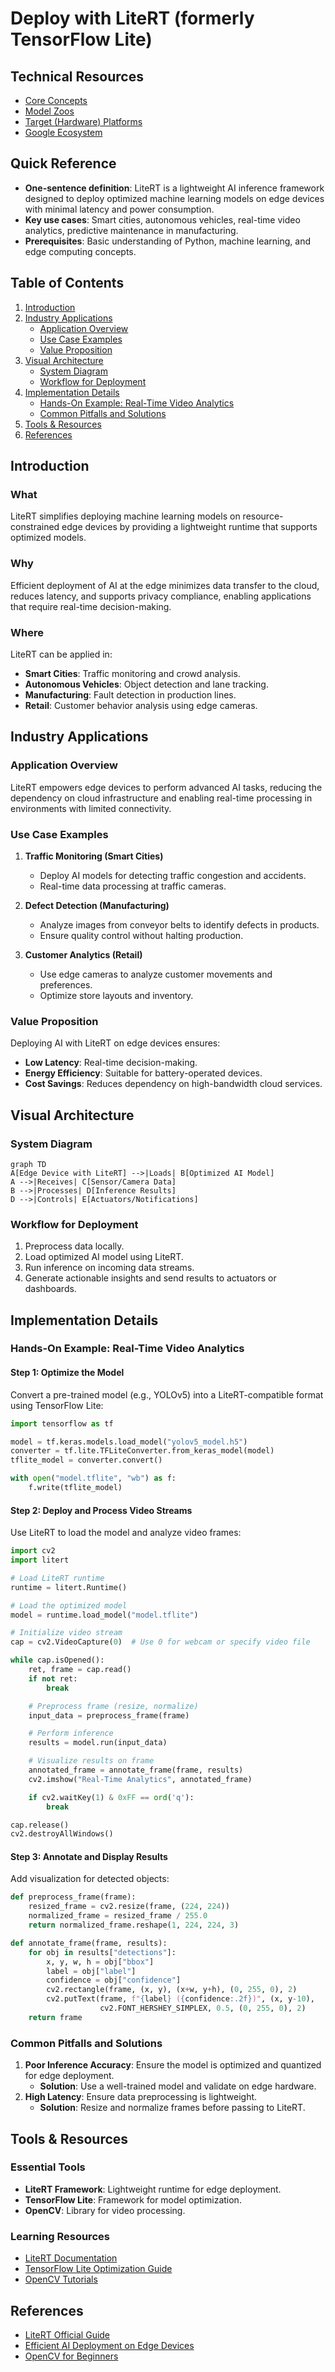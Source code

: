 # Deploy with LiteRT (formerly TensorFlow Lite)

## Technical Resources
- [Core Concepts](../../../concepts/frameworks/LiteRT)
- [Model Zoos](https://github.com/afondiel/Edge-AI-Model-Zoo)
- [Target (Hardware) Platforms](https://github.com/afondiel/Edge-AI-Platforms)
- [Google Ecosystem](../../../industry-applications/google-ecosystem)

## Quick Reference  
- **One-sentence definition**: LiteRT is a lightweight AI inference framework designed to deploy optimized machine learning models on edge devices with minimal latency and power consumption.  
- **Key use cases**: Smart cities, autonomous vehicles, real-time video analytics, predictive maintenance in manufacturing.  
- **Prerequisites**: Basic understanding of Python, machine learning, and edge computing concepts.

## Table of Contents  
1. [Introduction](#introduction)
2. [Industry Applications](#industry-applications)
   - [Application Overview](#application-overview)
   - [Use Case Examples](#use-case-examples)
   - [Value Proposition](#value-proposition)
3. [Visual Architecture](#visual-architecture)
   - [System Diagram](#system-diagram)
   - [Workflow for Deployment](#workflow-for-deployment)
4. [Implementation Details](#implementation-details)
   - [Hands-On Example: Real-Time Video Analytics](#hands-on-example-real-time-video-analytics)
   - [Common Pitfalls and Solutions](#common-pitfalls-and-solutions)
5. [Tools & Resources](#tools--resources)
6. [References](#references)

## Introduction  
### What  
LiteRT simplifies deploying machine learning models on resource-constrained edge devices by providing a lightweight runtime that supports optimized models.  

### Why  
Efficient deployment of AI at the edge minimizes data transfer to the cloud, reduces latency, and supports privacy compliance, enabling applications that require real-time decision-making.  

### Where  
LiteRT can be applied in:  
- **Smart Cities**: Traffic monitoring and crowd analysis.  
- **Autonomous Vehicles**: Object detection and lane tracking.  
- **Manufacturing**: Fault detection in production lines.  
- **Retail**: Customer behavior analysis using edge cameras.  

## Industry Applications  
### Application Overview  
LiteRT empowers edge devices to perform advanced AI tasks, reducing the dependency on cloud infrastructure and enabling real-time processing in environments with limited connectivity.  

### Use Case Examples  
1. **Traffic Monitoring (Smart Cities)**  
   - Deploy AI models for detecting traffic congestion and accidents.  
   - Real-time data processing at traffic cameras.  

2. **Defect Detection (Manufacturing)**  
   - Analyze images from conveyor belts to identify defects in products.  
   - Ensure quality control without halting production.  

3. **Customer Analytics (Retail)**  
   - Use edge cameras to analyze customer movements and preferences.  
   - Optimize store layouts and inventory.  

### Value Proposition  
Deploying AI with LiteRT on edge devices ensures:  
- **Low Latency**: Real-time decision-making.  
- **Energy Efficiency**: Suitable for battery-operated devices.  
- **Cost Savings**: Reduces dependency on high-bandwidth cloud services.  

## Visual Architecture  
### System Diagram  
```mermaid
graph TD
A[Edge Device with LiteRT] -->|Loads| B[Optimized AI Model]
A -->|Receives| C[Sensor/Camera Data]
B -->|Processes| D[Inference Results]
D -->|Controls| E[Actuators/Notifications]
```

### Workflow for Deployment  
1. Preprocess data locally.  
2. Load optimized AI model using LiteRT.  
3. Run inference on incoming data streams.  
4. Generate actionable insights and send results to actuators or dashboards.  

## Implementation Details  
### Hands-On Example: Real-Time Video Analytics  

#### Step 1: Optimize the Model  
Convert a pre-trained model (e.g., YOLOv5) into a LiteRT-compatible format using TensorFlow Lite:  
```python
import tensorflow as tf

model = tf.keras.models.load_model("yolov5_model.h5")
converter = tf.lite.TFLiteConverter.from_keras_model(model)
tflite_model = converter.convert()

with open("model.tflite", "wb") as f:
    f.write(tflite_model)
```

#### Step 2: Deploy and Process Video Streams  
Use LiteRT to load the model and analyze video frames:  
```python
import cv2
import litert

# Load LiteRT runtime
runtime = litert.Runtime()

# Load the optimized model
model = runtime.load_model("model.tflite")

# Initialize video stream
cap = cv2.VideoCapture(0)  # Use 0 for webcam or specify video file

while cap.isOpened():
    ret, frame = cap.read()
    if not ret:
        break

    # Preprocess frame (resize, normalize)
    input_data = preprocess_frame(frame)

    # Perform inference
    results = model.run(input_data)

    # Visualize results on frame
    annotated_frame = annotate_frame(frame, results)
    cv2.imshow("Real-Time Analytics", annotated_frame)

    if cv2.waitKey(1) & 0xFF == ord('q'):
        break

cap.release()
cv2.destroyAllWindows()
```

#### Step 3: Annotate and Display Results  
Add visualization for detected objects:  
```python
def preprocess_frame(frame):
    resized_frame = cv2.resize(frame, (224, 224))
    normalized_frame = resized_frame / 255.0
    return normalized_frame.reshape(1, 224, 224, 3)

def annotate_frame(frame, results):
    for obj in results["detections"]:
        x, y, w, h = obj["bbox"]
        label = obj["label"]
        confidence = obj["confidence"]
        cv2.rectangle(frame, (x, y), (x+w, y+h), (0, 255, 0), 2)
        cv2.putText(frame, f"{label} ({confidence:.2f})", (x, y-10),
                    cv2.FONT_HERSHEY_SIMPLEX, 0.5, (0, 255, 0), 2)
    return frame
```

### Common Pitfalls and Solutions  
1. **Poor Inference Accuracy**: Ensure the model is optimized and quantized for edge deployment.  
   - **Solution**: Use a well-trained model and validate on edge hardware.  
2. **High Latency**: Ensure data preprocessing is lightweight.  
   - **Solution**: Resize and normalize frames before passing to LiteRT.  

## Tools & Resources  
### Essential Tools  
- **LiteRT Framework**: Lightweight runtime for edge deployment.  
- **TensorFlow Lite**: Framework for model optimization.  
- **OpenCV**: Library for video processing.  

### Learning Resources  
- [LiteRT Documentation](https://litert.docs.example)  
- [TensorFlow Lite Optimization Guide](https://www.tensorflow.org/lite)  
- [OpenCV Tutorials](https://docs.opencv.org)  

## References  
- [LiteRT Official Guide](https://litert.docs.example)  
- [Efficient AI Deployment on Edge Devices](https://arxiv.org/abs/edge-ai-2024)  
- [OpenCV for Beginners](https://docs.opencv.org/4.x/d6/d00/tutorial_py_root.html)  
